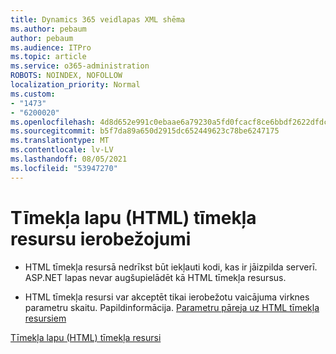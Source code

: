 ```yaml
---
title: Dynamics 365 veidlapas XML shēma
ms.author: pebaum
author: pebaum
ms.audience: ITPro
ms.topic: article
ms.service: o365-administration
ROBOTS: NOINDEX, NOFOLLOW
localization_priority: Normal
ms.custom:
- "1473"
- "6200020"
ms.openlocfilehash: 4d8d652e991c0ebaae6a79230a5fd0fcacf8ce6bbdf2622dfdcc448cc7e2353c
ms.sourcegitcommit: b5f7da89a650d2915dc652449623c78be6247175
ms.translationtype: MT
ms.contentlocale: lv-LV
ms.lasthandoff: 08/05/2021
ms.locfileid: "53947270"
---
```

# <a name="webpage-html-web-resources-limitations"></a>Tīmekļa lapu (HTML) tīmekļa resursu ierobežojumi

* HTML tīmekļa resursā nedrīkst būt iekļauti kodi, kas ir jāizpilda serverī. ASP.NET lapas nevar augšupielādēt kā HTML tīmekļa resursus.

* HTML tīmekļa resursi var akceptēt tikai ierobežotu vaicājuma virknes parametru skaitu. Papildinformācija. [Parametru pāreja uz HTML tīmekļa resursiem](https://docs.microsoft.com/dynamics365/customer-engagement/developer/webpage-html-web-resources#BKMK_PassingParametersToWebResources)

[Tīmekļa lapu (HTML) tīmekļa resursi](https://docs.microsoft.com/dynamics365/customer-engagement/developer/webpage-html-web-resources)
